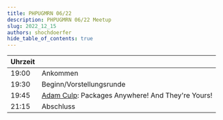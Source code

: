 ```yaml
---
title: PHPUGMRN 06/22
description: PHPUGMRN 06/22 Meetup
slug: 2022_12_15
authors: shochdoerfer
hide_table_of_contents: true
---
```


| Uhrzeit |                                                      | 
|---------|------------------------------------------------------|
| 19:00   | Ankommen                                             |
| 19:30   | Beginn/Vorstellungsrunde                             |
| 19:45   | [Adam Culp](https://phpc.social/@adamculp): Packages Anywhere! And They're Yours! |
| 21:15   | Abschluss                                            |
